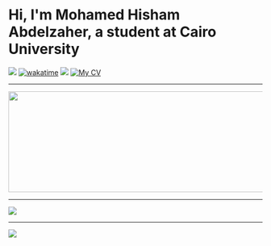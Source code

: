 # Hi, I'm Mohamed Hisham Abdelzaher, a student at Cairo University

[![](https://visitcount.itsvg.in/api?id=MH0386&label=Profile%20Views&color=12&icon=0&pretty=true)](https://visitcount.itsvg.in/analytics/MH0386)
[![wakatime](https://wakatime.com/badge/user/e4d8d817-59ad-4a5a-8eb5-e35ff92d6626.svg)](https://wakatime.com/@MH0386)
[![](https://www.codewars.com/users/MH0386/badges/micro)](https://www.codewars.com/users/MH0386)
[![My CV](https://img.shields.io/badge/My%20CV-My%20CV)](https://github.com/MH0386/MH0386/blob/main/resume.pdf)

---

<a href="https://github.com/devxb/gitanimals">
  <img
    src="https://render.gitanimals.org/lines/MH0386?pet-id=655173833356605893"
    width="800"
    height="200"
  />
</a>

---

![](https://github-readme-stats.vercel.app/api?username=MH0386&theme=github_dark&show_icons=true&hide_border=true&include_all_commits=true&count_private=true&&show=reviews,discussions_started,discussions_answered,prs_merged,prs_merged_percentage)

---

![](https://wakatime.com/share/@MH0386/3a81e9d2-c6fa-4402-82fd-dd0b84107d5a.svg)
